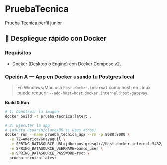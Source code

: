# PruebaTecnica
Prueba Técnica perfil junior
## 🚀 Despliegue rápido con Docker

### Requisitos
- Docker (Desktop o Engine) con Docker Compose v2.

### Opción A — App en Docker usando tu Postgres local
> En Windows/Mac usa `host.docker.internal` como host; en Linux puede requerir `--add-host=host.docker.internal:host-gateway`.

**Build & Run**
```bash
# 1) Construir la imagen
docker build -t prueba-tecnica:latest .

# 2) Ejecutar la app
# (ajusta usuario/clave/DB si usas otros)
docker run --name prueba_tecnica_app --rm -p 8080:8080 \
  -e TZ=America/Guayaquil \
  -e SPRING_DATASOURCE_URL=jdbc:postgresql://host.docker.internal:5432/banco \
  -e SPRING_DATASOURCE_USERNAME=banco_user \
  -e SPRING_DATASOURCE_PASSWORD=root \
  prueba-tecnica:latest
